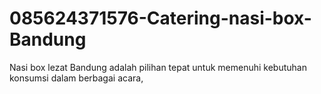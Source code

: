 # 085624371576-Catering-nasi-box-Bandung
Nasi box lezat Bandung adalah pilihan tepat untuk memenuhi kebutuhan konsumsi dalam berbagai acara, 
